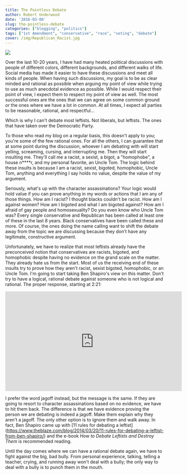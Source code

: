 ```yaml
---
title: The Pointless Debate
author: Robert Underwood
date: '2016-03-08'
slug: the-pointless-debate
categories: ["blogging", "politics"]
tags: ["1st Amendment", "conservative", "race", "voting", "debate"]
cover: /img/Republican_Racist.jpg
---
```


![](/img/Republican_Racist.jpg)

Over the last 10-20 years, I have had many heated political discussions with people of different colors, different backgrounds, and different walks of life.  Social media has made it easier to have these discussions and meet all kinds of people.  When having such discussions, my goal is to be as clear minded and rational as possible when arguing my point of view while trying to use as much anecdotal evidence as possible.  While I would respect their point of view, I expect them to respect my point of view as well.  The most successful ones are the ones that we can agree on some common ground or the ones where we have a lot in common.  At all times, I expect all parties to be reasonable, rational, and respectful...

Which is why I can't debate most leftists.  Not liberals, but leftists.  The ones that have taken over the Democratic Party.

To those who read my blog on a regular basis, this doesn't apply to you; you're some of the few rational ones.  For all the others, I can guarantee that at some point during the discussion, whoever I am debating with will start yelling, screaming, cursing, and interrupting me.  Then they will start insulting me.  They'll call me a racist, a sexist, a bigot, a "homophobe", a house n****r, and my personal favorite, an Uncle Tom.  The logic behind these insults is because I am a racist, sexist, bigoted, homophobic, Uncle Tom, anything and everything I say holds no value, despite the value of my argument.

Seriously, what's up with the character assassinations?  Your logic would hold value if you can prove anything in my words or actions that I am any of those things.  How am I racist?  I thought blacks couldn't be racist.  How am I against women?  How am I bigoted and what I am bigoted against?  How am I afraid of gay people and homosexuality?  Do you even know who Uncle Tom was?  Every single conservative and Republican has been called at least one of these in the last 8 years.  Black conservatives have been called these and more.  Of course, the ones doing the name calling want to shift the debate away from the topic we are discussing because they don't have any legitimate, constructive argument.

Unfortunately, we have to realize that most leftists already have the preconceived notion that conservatives are racists, bigoted, and homophobic despite having no evidence on the grand scale on the matter.  They already hate us from the start.   Most of us the receiving end of these insults try to prove how they aren't racist, sexist bigoted, homophobic, or an Uncle Tom.  I'm going to start taking Ben Shapiro's view on this matter.  Don't try to have a logical, rational debate against someone who is not logical and rational.  The proper response, starting at 2:21:

<iframe width="560" height="315" src="https://www.youtube.com/embed/UN7ls0lnDr4" frameborder="0" gesture="media" allow="encrypted-media" allowfullscreen></iframe>

I prefer the word jagoff instead, but the message is the same.  If they are going to resort to character assassinations based on no evidence, we have to hit them back.  The difference is that we have evidence proving the person we are debating is indeed a jagoff.  Make them explain why they aren't a jagoff.  The only other option is to ignore them and walk away.  In fact, Ben Shapiro came up with [11 rules for debating a leftist] (https://www.theblaze.com/blog/2014/03/20/11-rules-for-debating-a-leftist-from-ben-shapiro/) and the e-book *How to Debate Leftists and Destroy Them* is recommended reading.

Until the day comes where we can have a rational debate again, we have to fight against the big, bad bully.  From personal experience, talking, telling a teacher, crying, and running away won't deal with a bully; the only way to deal with a bully is to punch them in the mouth.
